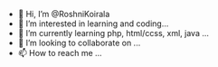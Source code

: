 - 👋 Hi, I’m @RoshniKoirala
- 👀 I’m interested in learning and coding...
- 🌱 I’m currently learning php, html/ccss, xml, java ...
- 💞️ I’m looking to collaborate on ...
- 📫 How to reach me ...

<!---
RoshniKoirala/RoshniKoirala is a ✨ special ✨ repository because its `README.md` (this file) appears on your GitHub profile.
You can click the Preview link to take a look at your changes.
--->
